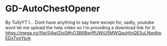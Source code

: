 # GD-AutoChestOpener
By TullyYT
I... Dont have anything to say here
except for,
sadly, youtube wont let me upload the help video so I'm providing a download link for it:
https://mega.nz/file/04wl2IoS#hO3B6BwjffUWjU5MWQauHInQE5uLNwdIwEDxTygYsvk
